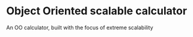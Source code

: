 # Object Oriented scalable calculator
An OO calculator, built with the focus of extreme scalability 
